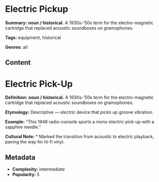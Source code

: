 # Electric Pickup

**Summary:** **noun / historical.** A 1930s-’50s term for the electro-magnetic cartridge that replaced acoustic soundboxes on gramophones.

**Tags:** equipment, historical

**Genres:** all

## Content

# Electric Pick-Up

**Definition:** **noun / historical.** A 1930s-’50s term for the electro-magnetic cartridge that replaced acoustic soundboxes on gramophones.

**Etymology:** Descriptive — *electric* device that *picks up* groove vibration.

**Example:** “This 1948 radio-console sports a mono electric pick-up with a sapphire needle.”

**Cultural Note:** * Marked the transition from acoustic to electric playback, paving the way for hi-fi vinyl.

## Metadata

- **Complexity:** intermediate
- **Popularity:** 5
